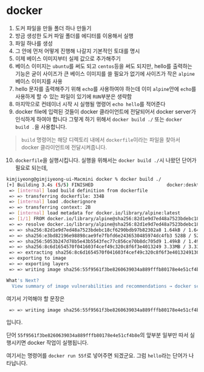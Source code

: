 # docker
1. 도커 파일을 만들 폴더 하나 만들기
2. 방금 생성한 도커 파일 폴더를 에디터를 이용해서 실행
3. 파일 하나를 생성
4. 그 안에 먼저 어떻게 진행해 나갈지 기본적인 토대를 명시
5. 이제 베이스 이미지부터 실제 값으로 추가해주기
6. 베이스 이미지는 `ubuntu`를 써도 되고 `centos`등을 써도 되지만, hello를 출력하는 기능은 굳이 사이즈가 큰 베이스 이미지를 쓸 필요가 없기에 사이즈가 작은 `alpine`베이스 이미지를 사용
7. hello 문자를 출력해주기 위해 `echo`를 사용하여야 하는데 이미 `alpine`안에 `echo`를 사용하게 할 수 있는 파일이 있기에 `RUN`부분은 생략함
8. 마지막으로 컨테이너 시작 시 실행될 명령어 `echo hello`를 적어준다
9. docker file에 입력된 것들이 docker 클라이언트에 전달되어서 docker server가 인식하게 하여야 합니다
그렇게 하기 위해서 `docker build ./` 또는 `docker build .`을 사용합니다.

>`build` 명령어는 해당 디렉토리 내에서 `dockerfile`이라는 파일을 찾아서 docker 클라이언트에 전달시켜줍니다.

10. `dockerfile`을 실행시킵니다. 실행을 위해서는 `docker build ./`시 나왔던 단어가 필요로 되는데,

```bash
kimjiyeong@gimjiyeong-ui-Macmini docker % docker build ./
[+] Building 3.4s (5/5) FINISHED                           docker:desktop-linux
 => [internal] load build definition from dockerfile                       0.0s
 => => transferring dockerfile: 334B                                       0.0s
 => [internal] load .dockerignore                                          0.0s
 => => transferring context: 2B                                            0.0s
 => [internal] load metadata for docker.io/library/alpine:latest           2.7s
 => [1/1] FROM docker.io/library/alpine@sha256:82d1e9d7ed48a7523bdebc18cf  0.6s
 => => resolve docker.io/library/alpine@sha256:82d1e9d7ed48a7523bdebc18cf  0.0s
 => => sha256:82d1e9d7ed48a7523bdebc18cf6290bdb97b82302a8 1.64kB / 1.64kB  0.0s
 => => sha256:e3bd82196e98898cae9fe7fbfd6e2436530485974dc4fb3 528B / 528B  0.0s
 => => sha256:5053b247d78b5e43b5543fec77c856ce70b8dc705d9 1.49kB / 1.49kB  0.0s
 => => sha256:8c6d1654570f041603f4cef49c320c8f6f3e4013249 3.33MB / 3.33MB  0.5s
 => => extracting sha256:8c6d1654570f041603f4cef49c320c8f6f3e401324913009  0.1s
 => exporting to image                                                     0.0s
 => => exporting layers                                                    0.0s
 => => writing image sha256:55f9561f3be8260639034a889fffb80178e4e51cf4b8e  0.0s

What's Next?
  View summary of image vulnerabilities and recommendations → docker scout quickview
```

여기서 기억해야 할 문장은 
```bash
 => => writing image sha256:55f9561f3be8260639034a889fffb80178e4e51cf4b8e  0.0s
 ```
 입니다.

단어 `55f9561f3be8260639034a889fffb80178e4e51cf4b8e`의 앞부분 일부만 따서 실행시키면 docker 작업이 실행됩니다.

여기서는 명령어를 `docker run 55f`로 넣어주면 되겠군요.
그럼 `hello`라는 단어가 나타납니다.
